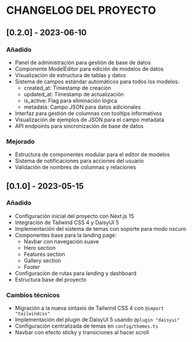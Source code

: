 # CHANGELOG DEL PROYECTO

## [0.2.0] - 2023-06-10

### Añadido
- Panel de administración para gestión de base de datos
- Componente ModelEditor para edición de modelos de datos
- Visualización de estructura de tablas y datos
- Sistema de campos estándar automáticos para todos los modelos:
  - created_at: Timestamp de creación
  - updated_at: Timestamp de actualización
  - is_active: Flag para eliminación lógica
  - metadata: Campo JSON para datos adicionales
- Interfaz para gestión de columnas con tooltips informativos
- Visualización de ejemplos de JSON para el campo metadata
- API endpoints para sincronización de base de datos

### Mejorado
- Estructura de componentes modular para el editor de modelos
- Sistema de notificaciones para acciones del usuario
- Validación de nombres de columnas y relaciones

## [0.1.0] - 2023-05-15

### Añadido
- Configuración inicial del proyecto con Next.js 15
- Integración de Tailwind CSS 4 y DaisyUI 5
- Implementación del sistema de temas con soporte para modo oscuro
- Componentes base para la landing page:
  - Navbar con navegación suave
  - Hero section
  - Features section
  - Gallery section
  - Footer
- Configuración de rutas para landing y dashboard
- Estructura base del proyecto

### Cambios técnicos
- Migración a la nueva sintaxis de Tailwind CSS 4 con `@import "tailwindcss"`
- Implementación del plugin de DaisyUI 5 usando `@plugin "daisyui"`
- Configuración centralizada de temas en `config/themes.ts`
- Navbar con efecto sticky y transiciones al hacer scroll